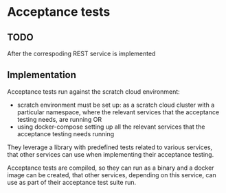 # Acceptance tests

## TODO

After the correspoding REST service is implemented

## Implementation

 Acceptance tests run against the scratch cloud environment:
  - scratch environment must be set up:
        as a scratch cloud cluster with a particular namespace, where the relevant services that the
        acceptance testing needs, are running
                OR
  - using docker-compose setting up all the relevant services that the acceptance testing needs running

They leverage a library with predefined tests related to various services, that other services can use
when implementing their acceptance testing.

Acceptance tests are compiled, so they can run as a binary and a docker image can be created, that other
services, depending on this service, can use as part of their acceptance test suite run.
